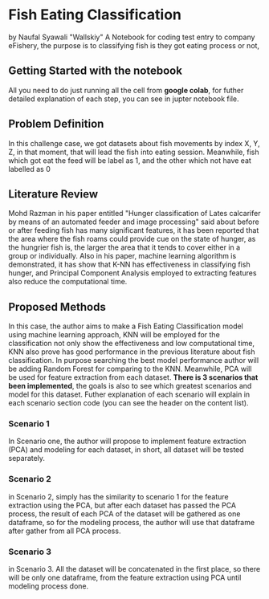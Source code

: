 # **Fish Eating Classification**

by Naufal Syawali "Wallskiy"
A Notebook for coding test entry to company eFishery, the purpose is to classifying fish is they got eating process or not, 

## Getting Started with the notebook
All you need to do just running all the cell from **google colab**, for futher detailed explanation of each step, you can see in jupter notebook file.

## Problem Definition 

In this challenge case, we got datasets about fish movements by index X, Y, Z, in that moment, that will lead the fish into eating session. Meanwhile, fish which got eat the feed will be label as 1, and the other which not have eat labelled as 0

## Literature Review

Mohd Razman in his paper entitled "Hunger classification of Lates calcarifer by means of an automated feeder and image processing" said about before or after feeding fish has many significant features, it has been reported that the area where the fish roams could provide cue on the state of hunger, as the hungrier fish is, the larger the area that it tends to cover either in a group or individually. Also in his paper, machine learning algorithm is demonstrated, it has show that K-NN has effectiveness in classifying fish hunger, and Principal Component Analysis employed to extracting features also reduce the computational time.

## Proposed Methods

In this case, the author aims to make a Fish Eating Classification model using machine learning approach, KNN will be employed for the classification not only show the effectiveness and low computational time, KNN also prove has good performance in the previous literature about fish classification. In purpose searching the best model performance author will be adding Random Forest for comparing to the KNN. Meanwhile, PCA will be used for feature extraction from each dataset. **There is 3 scenarios that been implemented**, the goals is also to see which greatest scenarios and model for this dataset. Futher explanation of each scenario will explain in each scenario section code (you can see the header on the content list).

### Scenario 1
In Scenario one, the author will propose to implement feature extraction (PCA) and modeling for each dataset, in short, all dataset will be tested separately.

### Scenario 2
in Scenario 2, simply has the similarity to scenario 1 for the feature extraction using the PCA, but after each dataset has passed the PCA process, the result of each PCA of the dataset will be gathered as one dataframe, so for the modeling process, the author will use that dataframe after gather from all PCA process.

### Scenario 3
in Scenario 3. All the dataset will be concatenated in the first place, so there will be only one dataframe, from the feature extraction using PCA until modeling process done.
